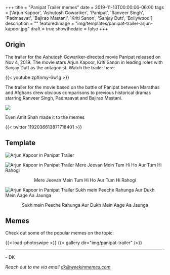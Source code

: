 +++
title = "Panipat Trailer memes"
date = 2019-11-13T00:00:06-06:00
tags = ['Arjun Kapoor', 'Ashutosh Gowariker', 'Panipat', 'Ranveer Singh', 'Padmaavat', 'Bajirao Mastani', 'Kriti Sanon', 'Sanjay Dutt', 'Bollywood']
description = ""
featuredImage = "img/templates/panipat-trailer-arjun-kapoor.jpg"
draft = true
showthedate = false
+++


## Origin

The trailer for the Ashutosh Gowariker-directed movie Panipat released on Nov 4, 2019. The movie stars Arjun Kapoor, Kriti Sanon in leading roles with Sanjay Dutt as the antagonist. Watch the trailer here:

<!--more-->

{{< youtube zpXnmy-6w1g >}}

The trailer for the movie based on the battle of Panipat between Marathas and Afghans drew obvious comparisons to previous historical dramas starring Ranveer Singh, Padmaavat and Bajirao Mastani.

![](img/panipat-trailer/panipat-trailer-016.png)

Even Amit Shah made it to the memes

{{< twitter 1192036613871718401 >}}

## Template

![Arjun Kapoor in Panipat Trailer](img/templates/panipat-trailer-arjun-kapoor.jpg)

![Arjun Kapoor in Panipat Trailer Mere Jeevan Mein Tum Hi Ho Aur Tum Hi Rahogi](img/templates/panipat-trailer-arjun-kapoor-jeevan.jpg)

<center>Mere Jeevan Mein Tum Hi Ho Aur Tum Hi Rahogi</center>

![Arjun Kapoor in Panipat Trailer Sukh mein Peeche Rahunga Aur Dukh Mein Aage Aa Jaunga](img/templates/panipat-trailer-kriti-sanon-arjun-kapoor-sukh-dukh.jpg)

<center>Sukh mein Peeche Rahunga Aur Dukh Mein Aage Aa Jaunga</center>

## Memes

Check out some of the popular memes on the topic:

{{< load-photoswipe >}}
{{< gallery dir="img/panipat-trailer" />}}


---
\- DK

*Reach out to me via email dk@weekinmemes.com*